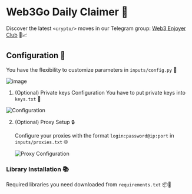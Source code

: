 # Web3Go Daily Claimer 🔹

Discover the latest `<crypto/>` moves in our Telegram group: [Web3 Enjoyer Club](https://t.me/+tdC-PXRzhnczNDli) 🚀📈

## Configuration 📧

You have the flexibility to customize parameters in `inputs/config.py` 🧬

![image](https://github.com/opensolmap/solmap/assets/58307006/72e47109-9e88-451d-9148-beeb9f5bdefa)

1. (Optional) Private keys Configuration 
You have to put private keys into `keys.txt` 🧬

![Configuration](https://github.com/MsLolita/QuestPassClaimer/assets/58307006/2a9c8ad2-145d-46b5-83e1-2b5d6fd8a05e)

2. (Optional) Proxy Setup 🔒

   Configure your proxies with the format `login:password@ip:port` in `inputs/proxies.txt` 🌐

   ![Proxy Configuration](https://github.com/MsLolita/VeloData/assets/58307006/a2c95484-52b6-497a-b89e-73b89d953d8c)

### Library Installation 📚

Required libraries you need downloaded from `requirements.txt` 📦📜

